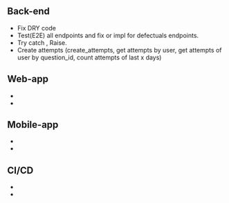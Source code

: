 ## Back-end
- Fix DRY code
- Test(E2E) all endpoints and fix or impl for defectuals endpoints.
- Try catch , Raise.
- Create attempts (create_attempts, get attempts by user, get attempts of user by question_id, count attempts of last x days) 

## Web-app
-
-
## Mobile-app
-
-
## CI/CD 
-
-